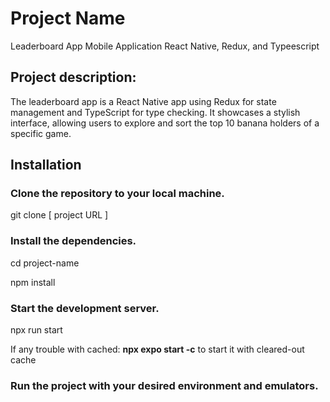 <h1>Project Name</h1>
Leaderboard App Mobile Application React Native, Redux, and Typeescript

<h2>Project description:</h2>
The leaderboard app is a React Native app using Redux for state management and TypeScript for type checking. It showcases a stylish interface, allowing users to explore and sort the top 10 banana holders of a specific game. 

<h2>Installation</h2>

<h3>Clone the repository to your local machine.</h3>

git clone [ project URL ]

<h3>Install the dependencies.</h3>

cd project-name

npm install

<h3>Start the development server.</h3>

npx run start

If any trouble with cached: <strong>npx expo start -c</strong> to start it with cleared-out cache

<h3>Run the project with your desired environment and emulators.</h3>
